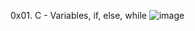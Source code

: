 0x01. C - Variables, if, else, while
![image](https://user-images.githubusercontent.com/95909737/172123480-f2518e66-ae1f-4d97-8bd1-edf248964e43.png)
